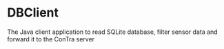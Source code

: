 # DBClient
The Java client application to read SQLite database, filter sensor data and forward it to the ConTra server
